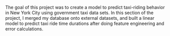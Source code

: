 The goal of this project was to create a model to predict taxi-riding behavior in New York City using government taxi data sets.
In this section of the project, I merged my database onto external datasets, and built a linear model to predict taxi ride time durations 
after doing feature engineering and error calculations.
